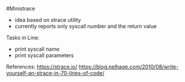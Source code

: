 #Ministrace
- idea based on strace utility
- currently reports only syscall number and the return value


Tasks in Line:
- print syscall name
- print syscall parameters

References:
  https://strace.io/
  https://blog.nelhage.com/2010/08/write-yourself-an-strace-in-70-lines-of-code/
